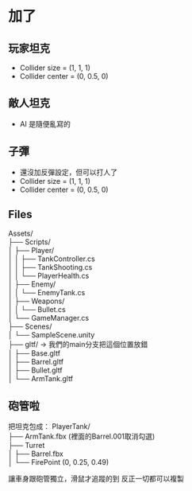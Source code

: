 # 加了
## 玩家坦克
   * Collider size = (1, 1, 1)
   * Collider center = (0, 0.5, 0)
## 敵人坦克
   * AI 是隨便亂寫的
## 子彈
   * 還沒加反彈設定，但可以打人了
   * Collider size = (1, 1, 1)
   * Collider center = (0, 0.5, 0)
## Files 
Assets/  
├── Scripts/  
│   ├── Player/  
│   │   ├── TankController.cs  
│   │   ├── TankShooting.cs  
│   │   └── PlayerHealth.cs  
│   ├── Enemy/  
│   │   └── EnemyTank.cs  
│   ├── Weapons/  
│   │   └── Bullet.cs  
│   └── GameManager.cs  
├── Scenes/  
│   └── SampleScene.unity  
├── gltf/ $\to$ 我們的main分支把這個位置放錯  
│   ├── Base.gltf  
│   ├── Barrel.gltf  
│   ├── Bullet.gltf  
│   └── ArmTank.gltf  

## 砲管啦
把坦克包成：
PlayerTank/  
├── ArmTank.fbx (裡面的Barrel.001取消勾選)  
├── Turret  
│   ├── Barrel.fbx  
│   └── FirePoint (0, 0.25, 0.49)  

讓車身跟砲管獨立，滑鼠才追蹤的到
反正一切都可以複製
